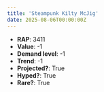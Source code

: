 ```yaml
---
title: 'Steampunk Kilty McJig'
date: 2025-08-06T00:00:00Z
---
```

- **RAP**: 3411
- **Value**: -1
- **Demand level**: -1
- **Trend**: -1
- **Projected?**: True
- **Hyped?**: True
- **Rare?**: True
